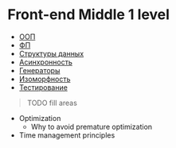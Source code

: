 # Front-end Middle 1 level

- [ООП](./oop.md)
- [ФП](./fp.md)
- [Структуры данных](./dataStructures.md)
- [Асинхронность](./async.md)
- [Генераторы](./generators.md)
- [Изоморфность](./isomorphism.md)
- [Тестирование](./testing.md)
> TODO fill areas
- Optimization
    - Why to avoid premature optimization
- Time management principles
